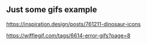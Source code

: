 ## Just some gifs example 
https://inspiration.design/posts/761211-dinosaur-icons

https://wifflegif.com/tags/6614-error-gifs?page=8

